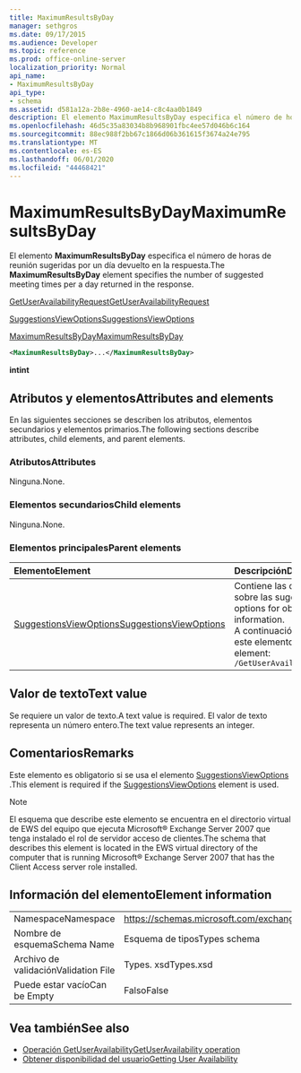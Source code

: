 ```yaml
---
title: MaximumResultsByDay
manager: sethgros
ms.date: 09/17/2015
ms.audience: Developer
ms.topic: reference
ms.prod: office-online-server
localization_priority: Normal
api_name:
- MaximumResultsByDay
api_type:
- schema
ms.assetid: d581a12a-2b8e-4960-ae14-c8c4aa0b1849
description: El elemento MaximumResultsByDay especifica el número de horas de reunión sugeridas por un día devuelto en la respuesta.
ms.openlocfilehash: 46d5c35a83034b8b968901fbc4ee57d046b6c164
ms.sourcegitcommit: 88ec988f2bb67c1866d06b361615f3674a24e795
ms.translationtype: MT
ms.contentlocale: es-ES
ms.lasthandoff: 06/01/2020
ms.locfileid: "44468421"
---
```

# <a name="maximumresultsbyday"></a><span data-ttu-id="c9bc8-103">MaximumResultsByDay</span><span class="sxs-lookup"><span data-stu-id="c9bc8-103">MaximumResultsByDay</span></span>

<span data-ttu-id="c9bc8-104">El elemento **MaximumResultsByDay** especifica el número de horas de reunión sugeridas por un día devuelto en la respuesta.</span><span class="sxs-lookup"><span data-stu-id="c9bc8-104">The **MaximumResultsByDay** element specifies the number of suggested meeting times per a day returned in the response.</span></span> 
  
[<span data-ttu-id="c9bc8-105">GetUserAvailabilityRequest</span><span class="sxs-lookup"><span data-stu-id="c9bc8-105">GetUserAvailabilityRequest</span></span>](getuseravailabilityrequest.md)
  
[<span data-ttu-id="c9bc8-106">SuggestionsViewOptions</span><span class="sxs-lookup"><span data-stu-id="c9bc8-106">SuggestionsViewOptions</span></span>](suggestionsviewoptions.md)
  
[<span data-ttu-id="c9bc8-107">MaximumResultsByDay</span><span class="sxs-lookup"><span data-stu-id="c9bc8-107">MaximumResultsByDay</span></span>](maximumresultsbyday.md)
  
```xml
<MaximumResultsByDay>...</MaximumResultsByDay>
```

<span data-ttu-id="c9bc8-108">**int**</span><span class="sxs-lookup"><span data-stu-id="c9bc8-108">**int**</span></span>

## <a name="attributes-and-elements"></a><span data-ttu-id="c9bc8-109">Atributos y elementos</span><span class="sxs-lookup"><span data-stu-id="c9bc8-109">Attributes and elements</span></span>

<span data-ttu-id="c9bc8-110">En las siguientes secciones se describen los atributos, elementos secundarios y elementos primarios.</span><span class="sxs-lookup"><span data-stu-id="c9bc8-110">The following sections describe attributes, child elements, and parent elements.</span></span>
  
### <a name="attributes"></a><span data-ttu-id="c9bc8-111">Atributos</span><span class="sxs-lookup"><span data-stu-id="c9bc8-111">Attributes</span></span>

<span data-ttu-id="c9bc8-112">Ninguna.</span><span class="sxs-lookup"><span data-stu-id="c9bc8-112">None.</span></span>
  
### <a name="child-elements"></a><span data-ttu-id="c9bc8-113">Elementos secundarios</span><span class="sxs-lookup"><span data-stu-id="c9bc8-113">Child elements</span></span>

<span data-ttu-id="c9bc8-114">Ninguna.</span><span class="sxs-lookup"><span data-stu-id="c9bc8-114">None.</span></span>
  
### <a name="parent-elements"></a><span data-ttu-id="c9bc8-115">Elementos principales</span><span class="sxs-lookup"><span data-stu-id="c9bc8-115">Parent elements</span></span>

|<span data-ttu-id="c9bc8-116">**Elemento**</span><span class="sxs-lookup"><span data-stu-id="c9bc8-116">**Element**</span></span>|<span data-ttu-id="c9bc8-117">**Descripción**</span><span class="sxs-lookup"><span data-stu-id="c9bc8-117">**Description**</span></span>|
|:-----|:-----|
|[<span data-ttu-id="c9bc8-118">SuggestionsViewOptions</span><span class="sxs-lookup"><span data-stu-id="c9bc8-118">SuggestionsViewOptions</span></span>](suggestionsviewoptions.md) <br/> |<span data-ttu-id="c9bc8-119">Contiene las opciones para obtener información sobre las sugerencias de la reunión.</span><span class="sxs-lookup"><span data-stu-id="c9bc8-119">Contains the options for obtaining meeting suggestion information.</span></span>  <br/> <span data-ttu-id="c9bc8-120">A continuación se encuentra la expresión XPath de este elemento:</span><span class="sxs-lookup"><span data-stu-id="c9bc8-120">The following is the XPath to this element:</span></span>  <br/>  `/GetUserAvailabilityRequest/SuggestionViewOptions` <br/> |
   
## <a name="text-value"></a><span data-ttu-id="c9bc8-121">Valor de texto</span><span class="sxs-lookup"><span data-stu-id="c9bc8-121">Text value</span></span>

<span data-ttu-id="c9bc8-122">Se requiere un valor de texto.</span><span class="sxs-lookup"><span data-stu-id="c9bc8-122">A text value is required.</span></span> <span data-ttu-id="c9bc8-123">El valor de texto representa un número entero.</span><span class="sxs-lookup"><span data-stu-id="c9bc8-123">The text value represents an integer.</span></span>
  
## <a name="remarks"></a><span data-ttu-id="c9bc8-124">Comentarios</span><span class="sxs-lookup"><span data-stu-id="c9bc8-124">Remarks</span></span>

<span data-ttu-id="c9bc8-125">Este elemento es obligatorio si se usa el elemento [SuggestionsViewOptions](suggestionsviewoptions.md) .</span><span class="sxs-lookup"><span data-stu-id="c9bc8-125">This element is required if the [SuggestionsViewOptions](suggestionsviewoptions.md) element is used.</span></span> 
  
> [!NOTE]
> <span data-ttu-id="c9bc8-126">El esquema que describe este elemento se encuentra en el directorio virtual de EWS del equipo que ejecuta Microsoft® Exchange Server 2007 que tenga instalado el rol de servidor acceso de clientes.</span><span class="sxs-lookup"><span data-stu-id="c9bc8-126">The schema that describes this element is located in the EWS virtual directory of the computer that is running Microsoft® Exchange Server 2007 that has the Client Access server role installed.</span></span> 
  
## <a name="element-information"></a><span data-ttu-id="c9bc8-127">Información del elemento</span><span class="sxs-lookup"><span data-stu-id="c9bc8-127">Element information</span></span>

|||
|:-----|:-----|
|<span data-ttu-id="c9bc8-128">Namespace</span><span class="sxs-lookup"><span data-stu-id="c9bc8-128">Namespace</span></span>  <br/> |https://schemas.microsoft.com/exchange/services/2006/types  <br/> |
|<span data-ttu-id="c9bc8-129">Nombre de esquema</span><span class="sxs-lookup"><span data-stu-id="c9bc8-129">Schema Name</span></span>  <br/> |<span data-ttu-id="c9bc8-130">Esquema de tipos</span><span class="sxs-lookup"><span data-stu-id="c9bc8-130">Types schema</span></span>  <br/> |
|<span data-ttu-id="c9bc8-131">Archivo de validación</span><span class="sxs-lookup"><span data-stu-id="c9bc8-131">Validation File</span></span>  <br/> |<span data-ttu-id="c9bc8-132">Types. xsd</span><span class="sxs-lookup"><span data-stu-id="c9bc8-132">Types.xsd</span></span>  <br/> |
|<span data-ttu-id="c9bc8-133">Puede estar vacío</span><span class="sxs-lookup"><span data-stu-id="c9bc8-133">Can be Empty</span></span>  <br/> |<span data-ttu-id="c9bc8-134">Falso</span><span class="sxs-lookup"><span data-stu-id="c9bc8-134">False</span></span>  <br/> |
   
## <a name="see-also"></a><span data-ttu-id="c9bc8-135">Vea también</span><span class="sxs-lookup"><span data-stu-id="c9bc8-135">See also</span></span>

- [<span data-ttu-id="c9bc8-136">Operación GetUserAvailability</span><span class="sxs-lookup"><span data-stu-id="c9bc8-136">GetUserAvailability operation</span></span>](getuseravailability-operation.md)
- [<span data-ttu-id="c9bc8-137">Obtener disponibilidad del usuario</span><span class="sxs-lookup"><span data-stu-id="c9bc8-137">Getting User Availability</span></span>](https://msdn.microsoft.com/library/d4133fcb-9b0f-4e6b-aadf-a389da83516a%28Office.15%29.aspx)


